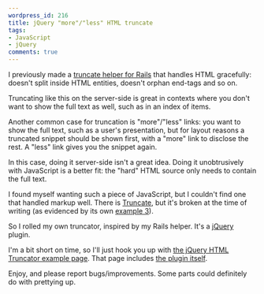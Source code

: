 ```yaml
---
wordpress_id: 216
title: jQuery "more"/"less" HTML truncate
tags:
- JavaScript
- jQuery
comments: true
---
```

I previously made a <a href="http://henrik.nyh.se/2008/01/rails-truncate-html-helper">truncate helper for Rails</a> that handles HTML gracefully: doesn't split inside HTML entities, doesn't orphan end-tags and so on.

Truncating like this on the server-side is great in contexts where you don't want to show the full text as well, such as in an index of items.

Another common case for truncation is "more"/"less" links: you want to show the full text, such as a user's presentation, but for layout reasons a truncated snippet should be shown first, with a "more" link to disclose the rest. A "less" link gives you the snippet again.

In this case, doing it server-side isn't a great idea. Doing it unobtrusively with JavaScript is a better fit: the "hard" HTML source only needs to contain the full text.

I found myself wanting such a piece of JavaScript, but I couldn't find one that handled markup well. There is <a href="http://www.reindel.com/truncate/">Truncate</a>, but it's broken at the time of writing (as evidenced by its own <a href="http://www.reindel.com/truncate/#examples">example 3</a>).

So I rolled my own truncator, inspired by my Rails helper. It's a <a href="http://jquery.com/">jQuery</a> plugin.

I'm a bit short on time, so I'll just hook you up with <a href="http://henrik.nyh.se/examples/truncator">the jQuery HTML Truncator example page</a>. That page includes <a href="http://henrik.nyh.se/examples/truncator/jquery.truncator.js">the plugin itself</a>.

Enjoy, and please report bugs/improvements. Some parts could definitely do with prettying up.
